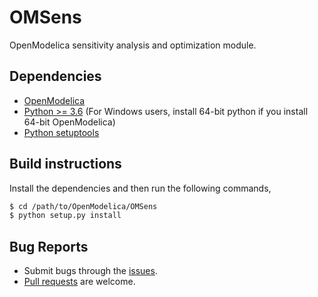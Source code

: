 # OMSens
OpenModelica sensitivity analysis and optimization module.

## Dependencies

- [OpenModelica](https://openmodelica.org)
- [Python >= 3.6](https://www.python.org/) (For Windows users, install 64-bit python if you install 64-bit OpenModelica)
- [Python setuptools](https://pypi.org/project/setuptools/)

## Build instructions

Install the dependencies and then run the following commands,

```bash
$ cd /path/to/OpenModelica/OMSens
$ python setup.py install
```

## Bug Reports

- Submit bugs through the [issues](issues).
- [Pull requests](pulls) are welcome.
